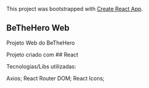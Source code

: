 This project was bootstrapped with [Create React App](https://github.com/facebook/create-react-app).

## BeTheHero Web
Projeto Web do BeTheHero

Projeto criado com ## React

Tecnologias/Libs utilizadas:

Axios;
React Router DOM;
React Icons;
